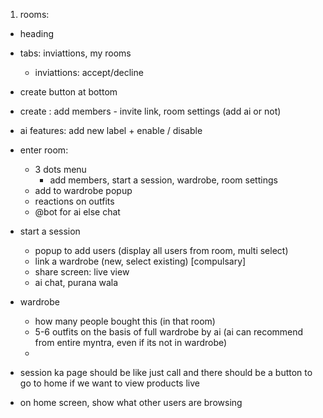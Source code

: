 1. rooms: 
- heading
- tabs: inviattions, my rooms
    - inviattions: accept/decline
- create button at bottom
- create : add members - invite link, room settings (add ai or not)
- ai features: add new label + enable / disable
- enter room:
    - 3 dots menu
        - add members, start a session, wardrobe, room settings
    - add to wardrobe popup
    - reactions on outfits
    - @bot for ai else chat
    
- start a session
    - popup to add users (display all users from room, multi select)
    - link a wardrobe (new, select existing) [compulsary]
    - share screen: live view
    - ai chat, purana wala

- wardrobe
    - how many people bought this (in that room)
    - 5-6 outfits on the basis of full wardrobe by ai (ai can recommend from entire myntra, even if its not in wardrobe)
    - 

- session ka page should be like just call and there should be a button to go to home if we want to view products live

- on home screen, show what other users are browsing
